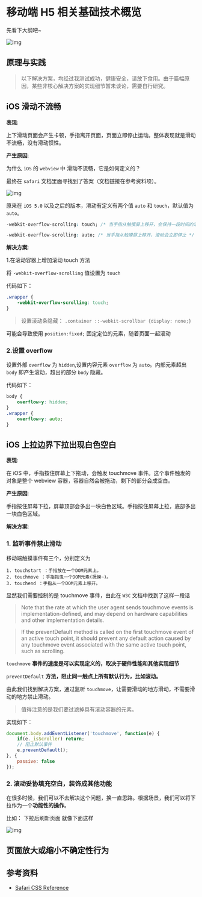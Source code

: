 # 移动端 H5 相关基础技术概览

先看下大纲吧~

![img](https://user-gold-cdn.xitu.io/2019/12/24/16f368720d3eb421?imageView2/0/w/1280/h/960/format/webp/ignore-error/1)

## 原理与实践

> 以下解决方案，均经过我测试成功，健康安全，请放下食用。由于篇幅原因，某些非核心解决方案的实现细节暂未谈论，需要自行研究。

## iOS 滑动不流畅

**表现**:

上下滑动页面会产生卡顿，手指离开页面，页面立即停止运动。整体表现就是滑动不流畅，没有滑动惯性。

**产生原因**:

为什么 `iOS` 的 `webview` 中 滑动不流畅，它是如何定义的？

最终在 `safari` 文档里面寻找到了答案（文档链接在参考资料项）。

![img](https://user-gold-cdn.xitu.io/2019/12/19/16f1daab7c41e044?imageView2/0/w/1280/h/960/format/webp/ignore-error/1)

原来在 `iOS 5.0` 以及之后的版本，滑动有定义有两个值 `auto` 和 `touch`，默认值为 `auto`。

```css
-webkit-overflow-scrolling: touch; /* 当手指从触摸屏上移开，会保持一段时间的滚动 */

-webkit-overflow-scrolling: auto; /* 当手指从触摸屏上移开，滚动会立即停止 */
```

**解决方案**:

1.在滚动容器上增加滚动 touch 方法

将 `-webkit-overflow-scrolling` 值设置为 `touch`

代码如下：

```css
.wrapper {
    -webkit-overflow-scrolling: touch;
}
```

> 设置滚动条隐藏： `.container ::-webkit-scrollbar {display: none;}`

可能会导致使用 `position:fixed;` 固定定位的元素，随着页面一起滚动

### 2.设置 overflow

设置外部 `overflow` 为 `hidden`,设置内容元素 `overflow` 为 `auto`。内部元素超出 `body` 即产生滚动，超出的部分 `body` 隐藏。

代码如下：

```css
body {
    overflow-y: hidden;
}
.wrapper {
    overflow-y: auto;
}
```

## iOS 上拉边界下拉出现白色空白

**表现**:

在 iOS 中，手指按住屏幕上下拖动，会触发 touchmove 事件。这个事件触发的对象是整个 webview 容器，容器自然会被拖动，剩下的部分会成空白。

**产生原因**:

手指按住屏幕下拉，屏幕顶部会多出一块白色区域。手指按住屏幕上拉，底部多出一块白色区域。

**解决方案**:

### 1. 监听事件禁止滑动

移动端触摸事件有三个，分别定义为

```text
1. touchstart ：手指放在一个DOM元素上。
2. touchmove ：手指拖曳一个DOM元素(抚摸~)。
3. touchend ：手指从一个DOM元素上移开。
```

显然我们需要控制的是 touchmove 事件，由此在 `W3C` 文档中找到了这样一段话

> Note that the rate at which the user agent sends touchmove events is implementation-defined, and may depend on hardware capabilities and other implementation details.

> If the preventDefault method is called on the first touchmove event of an active touch point, it should prevent any default action caused by any touchmove event associated with the same active touch point, such as scrolling.

`touchmove` **事件的速度是可以实现定义的，取决于硬件性能和其他实现细节**

`preventDefault` **方法，阻止同一触点上所有默认行为，比如滚动。**

由此我们找到解决方案，通过监听 `touchmove`，让需要滑动的地方滑动，不需要滑动的地方禁止滑动。

> 值得注意的是我们要过滤掉具有滚动容器的元素。

实现如下：

```js
document.body.addEventListener('touchmove', function(e) {
    if(e._isScroller) return;
    // 阻止默认事件
    e.preventDefault();
}, {
    passive: false
});
```

### 2. 滚动妥协填充空白，装饰成其他功能

在很多时候，我们可以不去解决这个问题，换一直思路。根据场景，我们可以将下拉作为一个**功能性的操作**。

比如： 下拉后刷新页面
就像下面这样

![img](https://user-gold-cdn.xitu.io/2019/12/20/16f219d17a6fd448?imageView2/0/w/1280/h/960/format/webp/ignore-error/1)

## 页面放大或缩小不确定性行为

## 参考资料

- [Safari CSS Reference](https://developer.apple.com/library/archive/documentation/AppleApplications/Reference/SafariCSSRef/Articles/StandardCSSProperties.html#//apple_ref/css/property/-webkit-overflow-scrolling)

 
 <comment/> 
 